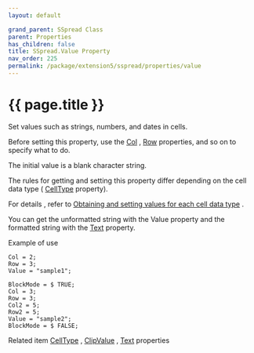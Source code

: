 ```yaml
---
layout: default

grand_parent: SSpread Class
parent: Properties
has_children: false
title: SSpread.Value Property
nav_order: 225
permalink: /package/extension5/sspread/properties/value
---
```

# {{ page.title }}

Set values ​​such as strings, numbers, and dates in cells.

Before setting this property, use the <a href="/package/extension5/sspread/properties/col">Col</a> , <a href="/package/extension5/sspread/properties/row">Row</a> properties, and so on to specify what to do.

The initial value is a blank character string.

The rules for getting and setting this property differ depending on the cell data type ( <a href= "/package/extension5/sspread/properties/celltype">CellType</a> property).

For details , refer to <a href="/package/extension5/sspread/#get-and-set-the-value-for-each-cell-data-type-">Obtaining and setting values ​​for each cell data type</a> .

You can get the unformatted string with the Value property and the formatted string with the <a href="/package/extension5/sspread/properties/text">Text</a> property.

Example of use
```
Col = 2;
Row = 3;
Value = "sample1";
 
BlockMode = $ TRUE;
Col = 3;
Row = 3;
Col2 = 5;
Row2 = 5;
Value = "sample2";
BlockMode = $ FALSE;
 ```
Related item
<a href="/package/extension5/sspread/properties/celltype">CellType</a> , <a href="/package/extension5/sspread/properties/clipvalue">ClipValue</a> , <a href="/package/extension5/sspread/properties/text">Text</a> properties
